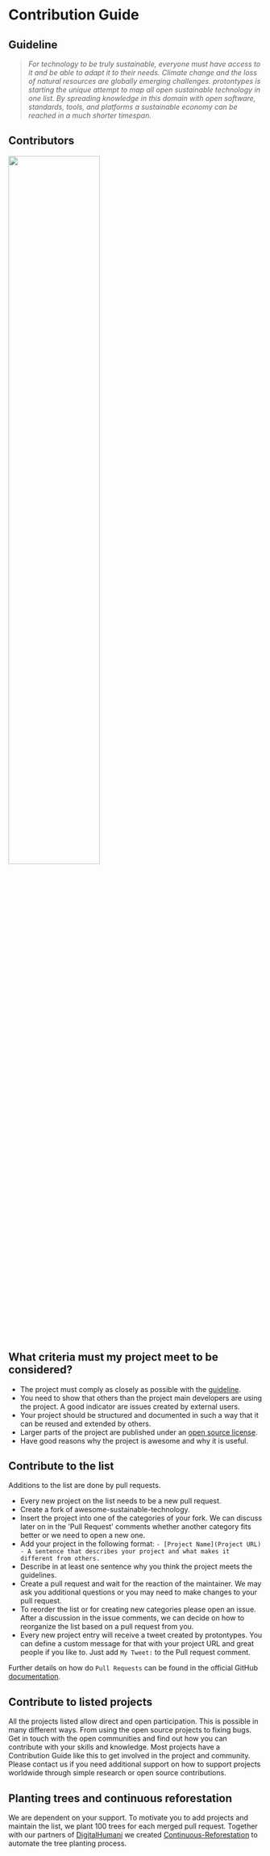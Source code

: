 # Contribution Guide
## Guideline
> _For technology to be truly sustainable, everyone must have access to it and be able to adapt it to their needs. Climate change and the loss of natural resources are globally emerging challenges. protontypes is starting the unique attempt to map all open sustainable technology in one list. By spreading knowledge in this domain with open software, standards, tools, and platforms a sustainable economy can be reached in a much shorter timespan._

## Contributors 

<a href="https://github.com/protontypes/open-sustainable-technology/graphs/contributors">
  <img width="60%" src="https://contrib.rocks/image?repo=protontypes/open-sustainable-technology" />
</a>

## What criteria must my project meet to be considered?

* The project must comply as closely as possible with the [guideline](#guideline).
* You need to show that others than the project main developers are using the project. A good indicator are issues created by external users.
* Your project should be structured and documented in such a way that it can be reused and extended by others.
* Larger parts of the project are published under an [open source license](https://choosealicense.com/).
* Have good reasons why the project is awesome and why it is useful.

## Contribute to the list
Additions to the list are done by pull requests.

* Every new project on the list needs to be a new pull request.
* Create a fork of awesome-sustainable-technology.
* Insert the project into one of the categories of your fork. We can discuss later on in the 'Pull Request' comments whether another category fits better or we need to open a new one.
* Add your project in the following format:
 ``- [Project Name](Project URL) - A sentence that describes your project and what makes it different from others.``
* Describe in at least one sentence why you think the project meets the guidelines.
* Create a pull request and wait for the reaction of the maintainer. We may ask you additional questions or you may need to make changes to your pull request.
* To reorder the list or for creating new categories please open an issue. After a discussion in the issue comments, we can decide on how to reorganize the list based on a pull request from you.
* Every new project entry will receive a tweet created by protontypes. You can define a custom message for that with your project URL and great people if you like to. Just add `My Tweet:` to the Pull request comment.

Further details on how do `Pull Requests` can be found in the official GitHub [documentation](https://docs.github.com/en/free-pro-team@latest/github/collaborating-with-issues-and-pull-requests/creating-a-pull-request).

## Contribute to listed projects

All the projects listed allow direct and open participation. This is possible in many different ways. From using the open source projects to fixing bugs. Get in touch with the open communities and find out how you can contribute with your skills and knowledge. Most projects have a Contribution Guide like this to get involved in the project and community. Please contact us if you need additional support on how to support projects worldwide through simple research or open source contributions.

## Planting trees and continuous reforestation
We are dependent on your support. To motivate you to add projects and maintain the list, we plant 100 trees for each merged pull request.
Together with our partners of [DigitalHumani](https://digitalhumani.com) we created [Continuous-Reforestation](https://github.com/protontypes/continuous-reforestation) to automate the tree planting process.
